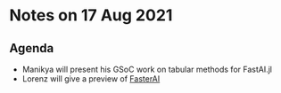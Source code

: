 # Notes on 17 Aug 2021

## Agenda

- Manikya will present his GSoC work on tabular methods for FastAI.jl
- Lorenz will give a preview of [FasterAI](https://github.com/FluxML/FastAI.jl/pull/151)
